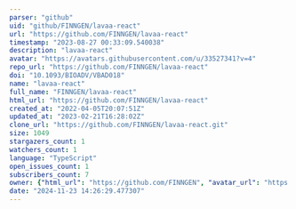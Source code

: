```yaml
---
parser: "github"
uid: "github/FINNGEN/lavaa-react"
url: "https://github.com/FINNGEN/lavaa-react"
timestamp: "2023-08-27 00:33:09.540038"
description: "lavaa-react"
avatar: "https://avatars.githubusercontent.com/u/33527341?v=4"
repo_url: "https://github.com/FINNGEN/lavaa-react"
doi: "10.1093/BIOADV/VBAD018"
name: "lavaa-react"
full_name: "FINNGEN/lavaa-react"
html_url: "https://github.com/FINNGEN/lavaa-react"
created_at: "2022-04-05T20:07:51Z"
updated_at: "2023-02-21T16:28:02Z"
clone_url: "https://github.com/FINNGEN/lavaa-react.git"
size: 1049
stargazers_count: 1
watchers_count: 1
language: "TypeScript"
open_issues_count: 1
subscribers_count: 7
owner: {"html_url": "https://github.com/FINNGEN", "avatar_url": "https://avatars.githubusercontent.com/u/33527341?v=4", "login": "FINNGEN", "type": "Organization"}
date: "2024-11-23 14:26:29.477307"
---
```

